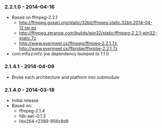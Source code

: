 
### 2.2.1.0 - 2014-04-16
 - Based on ffmpeg-2.2.1
    - http://ffmpeg.gusari.org/static/32bit/ffmpeg.static.32bit.2014-04-12.tar.gz
    - http://ffmpeg.zeranoe.com/builds/win32/static/ffmpeg-2.2.1-win32-static.7z
    - http://www.evermeet.cx/ffmpeg/ffmpeg-2.2.1.7z, http://www.evermeet.cx/ffprobe/ffprobe-2.2.1.7z
 - com.mfizz:mfz-jne dependency bumped to 1.1.0

### 2.1.4.1 - 2014-04-09
 - Broke each architecture and platform into submodule

### 2.1.4.0 - 2014-03-18
 - Initial release
 - Based on:
    - ffmpeg-2.1.4
    - fdk-aac-0.1.3
    - libx264-r2389-956c8d8

 
